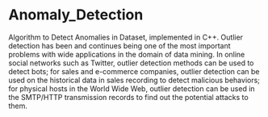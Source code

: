 # Anomaly_Detection
Algorithm to Detect Anomalies in Dataset, implemented in C++.
Outlier detection has been and continues being one of the most important problems with wide applications in the domain of data mining. In online social networks such as Twitter, outlier detection methods can be used to detect bots; for sales and e-commerce companies, outlier detection can be used on the historical data in sales recording to detect malicious behaviors; for physical hosts in the World Wide Web, outlier detection can be used in the SMTP/HTTP transmission records to find out the potential attacks to them.
